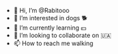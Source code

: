 - 👋 Hi, I’m @Rabitooo
- 👀 I’m interested in dogs 🐕
- 🌱 I’m currently learning 💵
- 💞️ I’m looking to collaborate on 🇺🇦
- 📫 How to reach me walking

<!---
Rabitooo/Rabitooo is a ✨ special ✨ repository because its `README.md` (this file) appears on your GitHub profile.
You can click the Preview link to take a look at your changes.
--->
